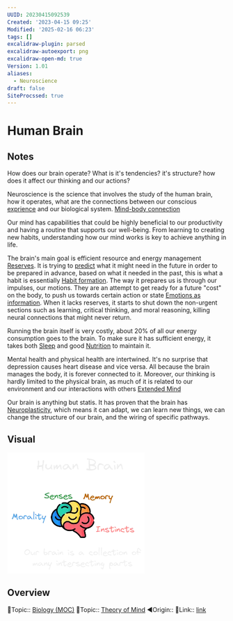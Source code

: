```yaml
---
UUID: 20230415092539
Created: '2023-04-15 09:25'
Modified: '2025-02-16 06:23'
tags: []
excalidraw-plugin: parsed
excalidraw-autoexport: png
excalidraw-open-md: true
Version: 1.01
aliases:
  - Neuroscience
draft: false
SiteProcssed: true
---
```


# Human Brain

## Notes

How does our brain operate? What is it's tendencies? it's structure?
how does it affect our thinking and our actions?

Neuroscience is the science that involves the study of the human brain, how it operates, what are the connections between our conscious [exprience](/notes/the-hard-problem-of-consciousness.md) and our biological system. [Mind-body connection](/notes/mind-body-connection.md)

Our mind has capabilities that could be highly beneficial to our productivity and having a routine that supports our well-being. From learning to creating new habits, understanding how our mind works is key to achieve anything in life.

The brain's main goal is efficient resource and energy management [Reserves](/notes/reserves.md). It is trying to [predict](/notes/prediction.md) what it might need in the future in order to be prepared in advance, based on what it needed in the past, this is what a habit is essentially [Habit formation](/notes/habit-formation.md). The way it prepares us is through our impulses, our motions. They are an attempt to get ready for a future "cost" on the body, to push us towards certain action or state [Emotions as information](/notes/emotions-as-decision-heuristics.md). When it lacks reserves, it starts to shut down the non-urgent sections such as learning, critical thinking, and moral reasoning, killing neural connections that might never return.

Running the brain itself is very costly, about 20% of all our energy consumption goes to the brain. To make sure it has sufficient energy, it takes both [Sleep](/notes/sleep.md) and good [Nutrition](/notes/nutrition.md) to maintain it.

Mental health and physical health are intertwined. It's no surprise that depression causes heart disease and vice versa. All because the brain manages the body, it is forever connected to it. Moreover, our thinking is hardly limited to the physical brain, as much of it is related to our environment and our interactions with others [Extended Mind](/notes/extended-mind.md)

Our brain is anything but statis. It has proven that the brain has [Neuroplasticity](/notes/neuroplasticity.md), which means it can adapt, we can learn new things, we can change the structure of our brain, and the wiring of specific pathways.

## Visual

![Human Brain.webp](/notes/human-brain.webp)

## Overview
🔼Topic:: [Biology (MOC)](/mocs/biology-moc.md)
🔼Topic:: [Theory of Mind](/notes/theory-of-mind.md)
◀Origin::
🔗Link:: [link](https://share.snipd.com/episode/f6318ba4-f1cd-4506-947d-7d9a24622473)

